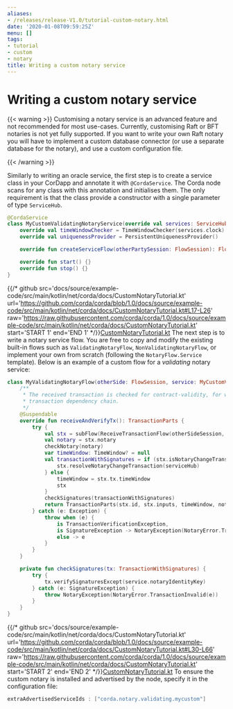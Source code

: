```yaml
---
aliases:
- /releases/release-V1.0/tutorial-custom-notary.html
date: '2020-01-08T09:59:25Z'
menu: []
tags:
- tutorial
- custom
- notary
title: Writing a custom notary service
---
```



# Writing a custom notary service


{{< warning >}}
Customising a notary service is an advanced feature and not recommended for most use-cases. Currently,
customising Raft or BFT notaries is not yet fully supported. If you want to write your own Raft notary you will have to
implement a custom database connector (or use a separate database for the notary), and use a custom configuration file.

{{< /warning >}}


Similarly to writing an oracle service, the first step is to create a service class in your CorDapp and annotate it
with `@CordaService`. The Corda node scans for any class with this annotation and initialises them. The only requirement
is that the class provide a constructor with a single parameter of type `ServiceHub`.

```kotlin
@CordaService
class MyCustomValidatingNotaryService(override val services: ServiceHub, override val notaryIdentityKey: PublicKey) : TrustedAuthorityNotaryService() {
    override val timeWindowChecker = TimeWindowChecker(services.clock)
    override val uniquenessProvider = PersistentUniquenessProvider()

    override fun createServiceFlow(otherPartySession: FlowSession): FlowLogic<Void?> = MyValidatingNotaryFlow(otherPartySession, this)

    override fun start() {}
    override fun stop() {}
}

```
{{/* github src='docs/source/example-code/src/main/kotlin/net/corda/docs/CustomNotaryTutorial.kt' url='https://github.com/corda/corda/blob/1.0/docs/source/example-code/src/main/kotlin/net/corda/docs/CustomNotaryTutorial.kt#L17-L26' raw='https://raw.githubusercontent.com/corda/corda/1.0/docs/source/example-code/src/main/kotlin/net/corda/docs/CustomNotaryTutorial.kt' start='START 1' end='END 1' */}}[CustomNotaryTutorial.kt](https://github.com/corda/corda/blob/release/os/1.0/docs/source/example-code/src/main/kotlin/net/corda/docs/CustomNotaryTutorial.kt)
The next step is to write a notary service flow. You are free to copy and modify the existing built-in flows such
as `ValidatingNotaryFlow`, `NonValidatingNotaryFlow`, or implement your own from scratch (following the
`NotaryFlow.Service` template). Below is an example of a custom flow for a *validating* notary service:

```kotlin
class MyValidatingNotaryFlow(otherSide: FlowSession, service: MyCustomValidatingNotaryService) : NotaryFlow.Service(otherSide, service) {
    /**
     * The received transaction is checked for contract-validity, for which the caller also has to to reveal the whole
     * transaction dependency chain.
     */
    @Suspendable
    override fun receiveAndVerifyTx(): TransactionParts {
        try {
            val stx = subFlow(ReceiveTransactionFlow(otherSideSession, checkSufficientSignatures = false))
            val notary = stx.notary
            checkNotary(notary)
            var timeWindow: TimeWindow? = null
            val transactionWithSignatures = if (stx.isNotaryChangeTransaction()) {
                stx.resolveNotaryChangeTransaction(serviceHub)
            } else {
                timeWindow = stx.tx.timeWindow
                stx
            }
            checkSignatures(transactionWithSignatures)
            return TransactionParts(stx.id, stx.inputs, timeWindow, notary!!)
        } catch (e: Exception) {
            throw when (e) {
                is TransactionVerificationException,
                is SignatureException -> NotaryException(NotaryError.TransactionInvalid(e))
                else -> e
            }
        }
    }

    private fun checkSignatures(tx: TransactionWithSignatures) {
        try {
            tx.verifySignaturesExcept(service.notaryIdentityKey)
        } catch (e: SignatureException) {
            throw NotaryException(NotaryError.TransactionInvalid(e))
        }
    }
}

```
{{/* github src='docs/source/example-code/src/main/kotlin/net/corda/docs/CustomNotaryTutorial.kt' url='https://github.com/corda/corda/blob/1.0/docs/source/example-code/src/main/kotlin/net/corda/docs/CustomNotaryTutorial.kt#L30-L66' raw='https://raw.githubusercontent.com/corda/corda/1.0/docs/source/example-code/src/main/kotlin/net/corda/docs/CustomNotaryTutorial.kt' start='START 2' end='END 2' */}}[CustomNotaryTutorial.kt](https://github.com/corda/corda/blob/release/os/1.0/docs/source/example-code/src/main/kotlin/net/corda/docs/CustomNotaryTutorial.kt)
To ensure the custom notary is installed and advertised by the node, specify it in the configuration file:

```kotlin
extraAdvertisedServiceIds : ["corda.notary.validating.mycustom"]
```

